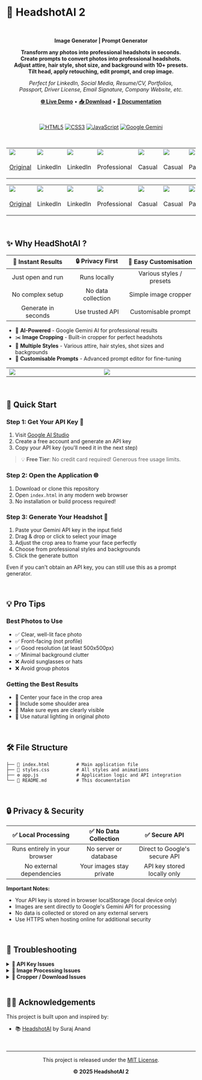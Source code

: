 # 🎯 HeadshotAI 2
<br>

<div align="center">

**Image Generator | Prompt Generator**

**Transform any photos into professional headshots in seconds.<br>
Create prompts to convert photos into professional headshots.<br>
Adjust attire, hair style, shot size, and background with 10+ presets.<br>Tilt head, apply retouching, edit prompt, and crop image.**

_Perfect for LinkedIn, Social Media, Resume/CV, Portfolios,<br>
Passport, Driver License, Email Signature, Company Website, etc._

**[🌐 Live Demo](https://denniemok.github.io/headshotai-2)** • **[📥 Download](https://github.com/denniemok/headshotai-2/archive/refs/heads/main.zip)** • **[📖 Documentation](#-quick-start)**

<br>

[![HTML5](https://img.shields.io/badge/HTML5-E34F26?style=flat&logo=html5&logoColor=white)](https://developer.mozilla.org/en-US/docs/Web/HTML)
[![CSS3](https://img.shields.io/badge/CSS3-1572B6?style=flat&logo=css3&logoColor=white)](https://developer.mozilla.org/en-US/docs/Web/CSS)
[![JavaScript](https://img.shields.io/badge/JavaScript-F7DF1E?style=flat&logo=javascript&logoColor=black)](https://developer.mozilla.org/en-US/docs/Web/JavaScript)
[![Google Gemini](https://img.shields.io/badge/Google%20Gemini-4285F4?style=flat&logo=google&logoColor=white)](https://ai.google.dev/)

<br>

<table>
<tr>
<td width=120px><img src="https://i.imgur.com/OqORmOp.png"></td>
<td width=120px><img src="https://i.imgur.com/RmdS2Ee.png"></td>
<td width=120px><img src="https://i.imgur.com/VN4PbTG.png"></td>
<td width=120px><img src="https://i.imgur.com/uXQF55t.png"></td>
<td width=120px><img src="https://i.imgur.com/H5ug1tz.png"></td>
<td width=120px><img src="https://i.imgur.com/Z7Iq8Bk.png"></td>
<td width=120px><img src="https://i.imgur.com/RlSxTh8.png"></td>
</tr>
<tr align=center>
<td>
  
[Original](https://www.whatmore.ai/ai-fashion-models/photos/asian-model-male/)

</td>
<td>LinkedIn</td>
<td>LinkedIn</td>
<td>Professional</td>
<td>Casual</td>
<td>Casual</td>
<td>Passport</td>
</tr>
</table>

<table>
<tr>
<td width=120px><img src="https://i.imgur.com/RBXBMPu.png"></td>
<td width=120px><img src="https://i.imgur.com/7mfyXZi.png"></td>
<td width=120px><img src="https://i.imgur.com/fAqHWYu.png"></td>
<td width=120px><img src="https://i.imgur.com/bQNU5Aw.png"></td>
<td width=120px><img src="https://i.imgur.com/8SYaECt.png"></td>
<td width=120px><img src="https://i.imgur.com/XxTEGpo.png"></td>
<td width=120px><img src="https://i.imgur.com/RkTxQaF.png"></td>
</tr>
<tr align=center>
<td>
  
[Original](https://www.whatmore.ai/ai-fashion-models/photos/asian-model-female/)    

</td>
<td>LinkedIn</td>
<td>LinkedIn</td>
<td>Professional</td>
<td>Casual</td>
<td>Casual</td>
<td>Passport</td>
</tr>
</table>

</div>

<br>

## ✨ Why HeadShotAI ?

| 🚀 **Instant Results** | 🔒 **Privacy First** | 🎨 **Easy Customisation** |
|:---:|:---:|:---:|
| Just open and run | Runs locally | Various styles / presets |
| No complex setup | No data collection | Simple image cropper |
| Generate in seconds	| Use trusted API | Customisable prompt |



- 🤖 **AI-Powered** - Google Gemini AI for professional results
- ✂️ **Image Cropping** - Built-in cropper for perfect headshots
- 🎨 **Multiple Styles** - Various attire, hair styles, shot sizes and backgrounds
- 🔧 **Customisable Prompts** - Advanced prompt editor for fine-tuning

<div align="center">

<table>
  <tr>
    <td width=400px><img src="https://i.imgur.com/J977lRs.png"></td>
    <td width=400px><img src="https://i.imgur.com/uGyPJDd.png"></td>
  </tr>
</table>

</div>

<br>

## 🚀 Quick Start

### Step 1: Get Your API Key 🔑
1. Visit [Google AI Studio](https://aistudio.google.com/apikey)
2. Create a free account and generate an API key
3. Copy your API key (you'll need it in the next step)

> 💡 **Free Tier**: No credit card required! Generous free usage limits.

### Step 2: Open the Application 🌐
1. Download or clone this repository
2. Open `index.html` in any modern web browser
3. No installation or build process required!

### Step 3: Generate Your Headshot 🎨
1. Paste your Gemini API key in the input field
2. Drag & drop or click to select your image
3. Adjust the crop area to frame your face perfectly
4. Choose from professional styles and backgrounds
5. Click the generate button

Even if you can't obtain an API key, you can still use this as a prompt generator.

<br>

## 💡 Pro Tips

### Best Photos to Use
- ✅ Clear, well-lit face photo
- ✅ Front-facing (not profile)
- ✅ Good resolution (at least 500x500px)
- ✅ Minimal background clutter
- ❌ Avoid sunglasses or hats
- ❌ Avoid group photos

### Getting the Best Results
- 🎯 Center your face in the crop area
- 🎯 Include some shoulder area
- 🎯 Make sure eyes are clearly visible
- 🎯 Use natural lighting in original photo

<br>

## 🛠️ File Structure

```
├── 📄 index.html          # Main application file
├── 🎨 styles.css          # All styles and animations
├── ⚙️ app.js              # Application logic and API integration
└── 📖 README.md           # This documentation
```

<br>

## 🔒 Privacy & Security

| ✅ **Local Processing** | ✅ **No Data Collection** | ✅ **Secure API** |
|:---:|:---:|:---:|
| Runs entirely in your browser | No server or database | Direct to Google's secure API |
| No external dependencies | Your images stay private | API key stored locally only |

**Important Notes:**
- Your API key is stored in browser localStorage (local device only)
- Images are sent directly to Google's Gemini API for processing
- No data is collected or stored on any external servers
- Use HTTPS when hosting online for additional security

<br>

## 🐛 Troubleshooting

<details>
<summary><strong>🔑 API Key Issues</strong></summary>
<br>

**Connection failed**
- ✅ Ensure your key is correct and active
- ✅ Wait a moment and try again (free tier has rate limits)
- ✅ Ensure you have access to Gemini API

</details>

<details>
<summary><strong>📸 Image Processing Issues</strong></summary>
<br>

**Failed to generate image**
- ✅ Verify your API key is valid
- ✅ Try a different photo or format
- ✅ Wait a moment and try again (rate limiting)

**Images taking too long**
- ✅ Generation takes 1-2 minutes (this is normal)
- ✅ Free tier might be slower during peak times
- ✅ Be patient - AI processing takes time

</details>

<details>
<summary><strong>💾 Cropper / Download Issues</strong></summary>
<br>
  
**Cropper not appearing**
- ✅ Enable JavaScript in your browser
- ✅ Try refreshing the page
- ✅ Use a modern browser (Chrome, Firefox, Safari, Edge)
- ✅ Check browser console (F12) for errors

**Download not working**
- ✅ Check browser download settings
- ✅ Disable popup blockers
- ✅ Ensure JSZip library loads properly

</details>

<br>

## 👨‍💻 Acknowledgements

This project is built upon and inspired by:

- 📚 [HeadshotAI](https://github.com/anandsuraj/ai-professional-headshot-generator) by Suraj Anand

<br>

<hr>

<div align="center">

This project is released under the [MIT License](LICENSE).

**© 2025 HeadshotAI 2**


</div>







